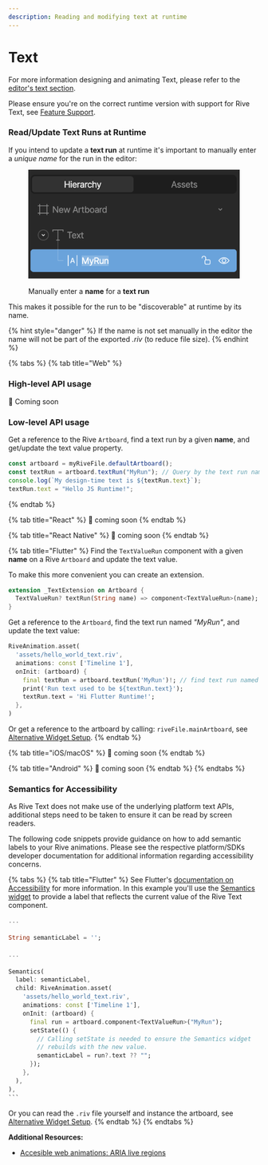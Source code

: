 ```yaml
---
description: Reading and modifying text at runtime
---
```


# Text

For more information designing and animating Text, please refer to the [editor's text section](text.md).

Please ensure you're on the correct runtime version with support for Rive Text, see [Feature Support](feature-support.md).

### Read/Update Text Runs at Runtime

If you intend to update a **text run** at runtime it's important to manually enter a _unique name_ for the run in the editor:

<figure><img src="../.gitbook/assets/CleanShot 2023-07-26 at 14.51.22@2x.png" alt=""><figcaption><p>Manually enter a <strong>name</strong> for a <strong>text run</strong></p></figcaption></figure>

This makes it possible for the run to be "discoverable" at runtime by its name.

{% hint style="danger" %}
If the name is not set manually in the editor the name will not be part of the exported _.riv_ (to reduce file size).
{% endhint %}

{% tabs %}
{% tab title="Web" %}
### High-level API usage

:eyes: Coming soon

### Low-level API usage

Get a reference to the Rive `Artboard`, find a text run by a given **name**, and get/update the text value property.

```javascript
const artboard = myRiveFile.defaultArtboard();
const textRun = artboard.textRun("MyRun"); // Query by the text run name
console.log(`My design-time text is ${textRun.text}`);
textRun.text = "Hello JS Runtime!";
```
{% endtab %}

{% tab title="React" %}
:eyes: coming soon
{% endtab %}

{% tab title="React Native" %}
:eyes: coming soon
{% endtab %}

{% tab title="Flutter" %}
Find the `TextValueRun` component with a given **name** on a Rive `Artboard` and update the text value.

To make this more convenient you can create an extension.

```dart
extension _TextExtension on Artboard {
  TextValueRun? textRun(String name) => component<TextValueRun>(name);
}
```

Get a reference to the `Artboard`, find the text run named _"MyRun"_, and update the text value:

```dart
RiveAnimation.asset(
  'assets/hello_world_text.riv',
  animations: const ['Timeline 1'],
  onInit: (artboard) {
    final textRun = artboard.textRun('MyRun')!; // find text run named "MyRun"
    print('Run text used to be ${textRun.text}');
    textRun.text = 'Hi Flutter Runtime!';
  },
)
```

Or get a reference to the artboard by calling: `riveFile.mainArtboard`, see [Alternative Widget Setup](overview/flutter/alternative-widget-setup.md).
{% endtab %}

{% tab title="iOS/macOS" %}
:eyes: coming soon
{% endtab %}

{% tab title="Android" %}
:eyes: coming soon
{% endtab %}
{% endtabs %}

### Semantics for Accessibility

As Rive Text does not make use of the underlying platform text APIs, additional steps need to be taken to ensure it can be read by screen readers.

The following code snippets provide guidance on how to add semantic labels to your Rive animations. Please see the respective platform/SDKs developer documentation for additional information regarding accessibility concerns.

{% tabs %}
{% tab title="Flutter" %}
See Flutter's [documentation on Accessibility](https://docs.flutter.dev/accessibility-and-localization/accessibility) for more information. In this example you'll use the [Semantics widget](https://api.flutter.dev/flutter/widgets/Semantics-class.html) to provide a label that reflects the current value of the Rive Text component.

````dart
...

String semanticLabel = '';

...

Semantics(
  label: semanticLabel,
  child: RiveAnimation.asset(
    'assets/hello_world_text.riv',
    animations: const ['Timeline 1'],
    onInit: (artboard) {
      final run = artboard.component<TextValueRun>("MyRun");
      setState(() {
        // Calling setState is needed to ensure the Semantics widget
        // rebuilds with the new value.
        semanticLabel = run?.text ?? "";
      });
    },
  ),
),
```
````

Or you can read the `.riv` file yourself and instance the artboard, see [Alternative Widget Setup](overview/flutter/alternative-widget-setup.md).
{% endtab %}
{% endtabs %}

**Additional Resources:**

* [Accesible web animations: ARIA live regions](https://rive.app/blog/accesible-web-animations-aria-live-regions)

